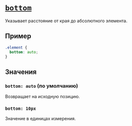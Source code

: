 # [`bottom`](../index.md)

Указывает расстояние от края до абсолютного элемента.

## Пример

```css
.element {
  bottom: auto;
}
```

## Значения

### `bottom: auto` (по умолчанию)

Возвращает на исходную позицию.

### `bottom: 10px`

Значение в единицах измерения.
